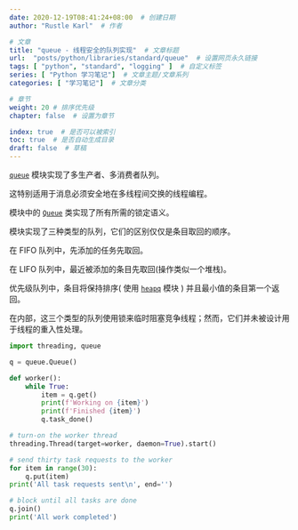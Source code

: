 ```yaml
---
date: 2020-12-19T08:41:24+08:00  # 创建日期
author: "Rustle Karl"  # 作者

# 文章
title: "queue - 线程安全的队列实现"  # 文章标题
url:  "posts/python/libraries/standard/queue"  # 设置网页永久链接
tags: [ "python", "standard", "logging" ]  # 自定义标签
series: [ "Python 学习笔记"]  # 文章主题/文章系列
categories: [ "学习笔记"]  # 文章分类

# 章节
weight: 20 # 排序优先级
chapter: false  # 设置为章节

index: true  # 是否可以被索引
toc: true  # 是否自动生成目录
draft: false  # 草稿
---
```


[`queue`](https://docs.python.org/zh-cn/3/library/queue.html#module-queue) 模块实现了多生产者、多消费者队列。

这特别适用于消息必须安全地在多线程间交换的线程编程。

模块中的 [`Queue`](https://docs.python.org/zh-cn/3/library/queue.html#queue.Queue) 类实现了所有所需的锁定语义。

模块实现了三种类型的队列，它们的区别仅仅是条目取回的顺序。

在 FIFO 队列中，先添加的任务先取回。

在 LIFO 队列中，最近被添加的条目先取回(操作类似一个堆栈)。

优先级队列中，条目将保持排序( 使用 [`heapq`](https://docs.python.org/zh-cn/3/library/heapq.html#module-heapq) 模块 ) 并且最小值的条目第一个返回。

在内部，这三个类型的队列使用锁来临时阻塞竞争线程；然而，它们并未被设计用于线程的重入性处理。

```python
import threading, queue

q = queue.Queue()

def worker():
    while True:
        item = q.get()
        print(f'Working on {item}')
        print(f'Finished {item}')
        q.task_done()

# turn-on the worker thread
threading.Thread(target=worker, daemon=True).start()

# send thirty task requests to the worker
for item in range(30):
    q.put(item)
print('All task requests sent\n', end='')

# block until all tasks are done
q.join()
print('All work completed')
```
